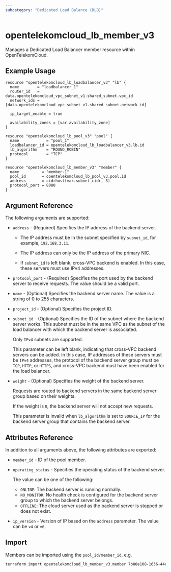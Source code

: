```yaml
---
subcategory: "Dedicated Load Balance (DLB)"
---
```


# opentelekomcloud_lb_member_v3

Manages a Dedicated Load Balancer member resource within OpenTelekomCloud.

## Example Usage

```hcl
resource "opentelekomcloud_lb_loadbalancer_v3" "lb" {
  name        = "loadbalancer_1"
  router_id   = data.opentelekomcloud_vpc_subnet_v1.shared_subnet.vpc_id
  network_ids = [data.opentelekomcloud_vpc_subnet_v1.shared_subnet.network_id]

  ip_target_enable = true

  availability_zones = [var.availability_zone]
}

resource "opentelekomcloud_lb_pool_v3" "pool" {
  name            = "pool_1"
  loadbalancer_id = opentelekomcloud_lb_loadbalancer_v3.lb.id
  lb_algorithm    = "ROUND_ROBIN"
  protocol        = "TCP"
}

resource "opentelekomcloud_lb_member_v3" "member" {
  name          = "member-1"
  pool_id       = opentelekomcloud_lb_pool_v3.pool.id
  address       = cidrhost(var.subnet_cidr, 3)
  protocol_port = 8080
}
```

## Argument Reference

The following arguments are supported:

* `address` - (Required) Specifies the IP address of the backend server.

    * The IP address must be in the subnet specified by `subnet_id`, for example, `192.168.3.11`.

    * The IP address can only be the IP address of the primary NIC.

    * If `subnet_id` is left blank, cross-VPC backend is enabled. In this case, these servers must use IPv4 addresses.

* `protocol_port` - (Required) Specifies the port used by the backend server to receive requests. The value should be a
  valid port.

* `name` - (Optional) Specifies the backend server name. The value is a string of 0 to 255 characters.

* `project_id` - (Optional) Specifies the project ID.

* `subnet_id` - (Optional) Specifies the ID of the subnet where the backend server works. This subnet must be in the
  same VPC as the subnet of the load balancer with which the backend server is associated.

  Only `IPv4` subnets are supported.

  This parameter can be left blank, indicating that cross-VPC backend servers can be added. In this case, IP addresses
  of these servers must be `IPv4` addresses, the protocol of the backend server group must be `TCP`, `HTTP`, or `HTTPS`,
  and cross-VPC backend must have been enabled for the load balancer.

* `weight` - (Optional) Specifies the weight of the backend server.

  Requests are routed to backend servers in the same backend server group based on their weights.

  If the weight is `0`, the backend server will not accept new requests.

  This parameter is invalid when `lb_algorithm` is set to `SOURCE_IP` for the backend server group that contains the
  backend server.

## Attributes Reference

In addition to all arguments above, the following attributes are exported:

* `member_id` - ID of the pool member.

* `operating_status` - Specifies the operating status of the backend server.

  The value can be one of the following:
    * `ONLINE`: The backend server is running normally.
    * `NO_MONITOR`: No health check is configured for the backend server group to which the backend server belongs.
    * `OFFLINE`: The cloud server used as the backend server is stopped or does not exist.

* `ip_version` - Version of IP based on the `address` parameter. The value can be `v4` or `v6`.

## Import

Members can be imported using the `pool_id/member_id`, e.g.

```sh
terraform import opentelekomcloud_lb_member_v3.member 7b80e108-1636-44e5-aece-986b0052b7dd/1bb93b8b-37a4-4b50-92cc-daa4c89d4e4c
```
